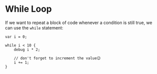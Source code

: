 # While Loop

If we want to repeat a block of code whenever a condition is still true, we can use the `while` statement:

```
var i = 0;

while i < 10 {
    debug i * 2;

    // don't forget to increment the value😉
    i += 1;
}
```
